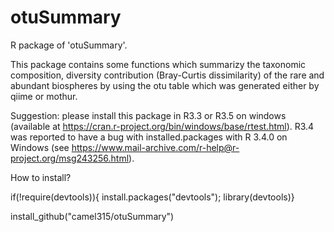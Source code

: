 # otuSummary
R package of 'otuSummary'.

This package contains some functions which summarizy the taxonomic composition, diversity contribution (Bray-Curtis dissimilarity) of the rare and abundant biospheres by using the otu table which was generated either by qiime or mothur. 

Suggestion: please install this package in R3.3 or R3.5 on windows (available at https://cran.r-project.org/bin/windows/base/rtest.html). R3.4 was reported to have a bug with installed.packages with R 3.4.0 on Windows (see https://www.mail-archive.com/r-help@r-project.org/msg243256.html).

How to install?

if(!require(devtools)){
  install.packages("devtools");
  library(devtools)}
  
install_github("camel315/otuSummary")

